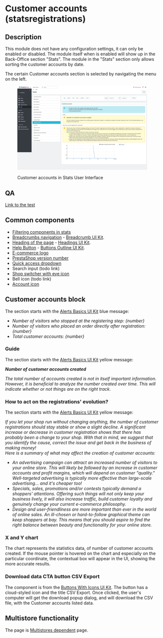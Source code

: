 # Customer accounts (statsregistrations)

## Description

This module does not have any configuration settings, it can only be enabled or disabled. The module itself when is enabled will show up in the Back-Office section "Stats". The module in the "Stats" section only allows sorting the customer accounts by date.

The certain Customer accounts section is selected by navigating the menu on the left.

<figure><img src="../../../../../.gitbook/assets/image (52).png" alt="Customer accounts in Stats UI"><figcaption><p>Customer accounts in Stats User Interface</p></figcaption></figure>

## QA&#x20;

[Link to the test](https://build.prestashop-project.org/test-scenarios/scenarios/modules/statsregistrations.html)

## Common components

* [Filtering components in stats](../../../common-components/filtering-components-in-stats.md)
* [Breadcrumbs navigation](../../../common-components/breadcrumbs.md) - [Breadcrumb UI Kit](https://build.prestashop.com/prestashop-ui-kit/?path=/story/breadcrumb--breadcrumb).
* [Heading of the page](../../../common-components/heading-of-the-page.md) - [Headings UI Kit](https://build.prestashop.com/prestashop-ui-kit/?path=/story/headings--headings).
* [Help Button](../../../common-components/help-button.md) - [Buttons Outline UI Kit](https://build.prestashop.com/prestashop-ui-kit/?path=/story/buttons--outline).
* [E-commerce logo](../../../common-components/back-office-header/prestashop-logo.md)&#x20;
* [PrestaShop version number](../../../common-components/prestashop-version-number.md)&#x20;
* [Quick access dropdown](../../../common-components/quick-access-dropdown.md)&#x20;
* Search input (todo link)
* [Shop switcher with eye icon](../../../common-components/shop-switcher-with-eye-icon.md)
* Bell icon (todo link)
* [Account icon](../../../common-components/account-icon.md)&#x20;

## Customer accounts block

The section starts with the [Alerts Basics UI Kit](https://build.prestashop-project.org/prestashop-ui-kit/?path=/story/alerts--basics) blue message:

* _Number of visitors who stopped at the registering step: {number}_
* _Number of visitors who placed an order directly after registration: {number}_
* _Total customer accounts: {number}_

### Guide

The section starts with the [Alerts Basics UI Kit](https://build.prestashop-project.org/prestashop-ui-kit/?path=/story/alerts--basics) yellow message:

_**Number of customer accounts created**_

_The total number of accounts created is not in itself important information. However, it is beneficial to analyze the number created over time. This will indicate whether or not things are on the right track._

### **How to act on the registrations' evolution?**

The section starts with the [Alerts Basics UI Kit](https://build.prestashop-project.org/prestashop-ui-kit/?path=/story/alerts--basics) yellow message:

_If you let your shop run without changing anything, the number of customer registrations should stay stable or show a slight decline. A significant increase or decrease in customer registration shows that there has probably been a change to your shop. With that in mind, we suggest that you identify the cause, correct the issue and get back in the business of making money!_\
_Here is a summary of what may affect the creation of customer accounts:_

* _An advertising campaign can attract an increased number of visitors to your online store. This will likely be followed by an increase in customer accounts and profit margins, which will depend on customer "quality." Well-targeted advertising is typically more effective than large-scale advertising... and it's cheaper too!_
* _Specials, sales, promotions and/or contests typically demand a shoppers' attentions. Offering such things will not only keep your business lively, it will also increase traffic, build customer loyalty and genuinely change your current e-commerce philosophy._
* _Design and user-friendliness are more important than ever in the world of online sales. An ill-chosen or hard-to-follow graphical theme can keep shoppers at bay. This means that you should aspire to find the right balance between beauty and functionality for your online store._

### X and Y chart

The chart represents the statistics data, of number of customer accounts created. If the mouse pointer is hovered on the chart and especially on the particular coordinate, the contextual box will appear in the UI, showing the more accurate results.&#x20;

### Download data CTA button CSV Export

The component is from the [Buttons With Icons UI Kit](https://build.prestashop-project.org/prestashop-ui-kit/?path=/story/buttons--buttons-with-icons). The button has a cloud-styled icon and the title CSV Export. Once clicked, the user's computer will get the download popup dialog, and will download the CSV file, with the Customer accounts listed data.

## Multistore functionality

The page is [Multistores dependent](../../../common-components/multistores-dependent.md) page.

